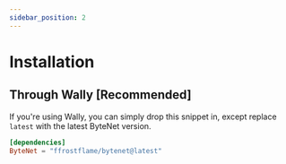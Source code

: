 ```yaml
---
sidebar_position: 2
---
```


# Installation

## Through Wally [Recommended]

If you're using Wally, you can simply drop this snippet in, except replace `latest` with the latest ByteNet version.

```toml title="wally.toml"
[dependencies]
ByteNet = "ffrostflame/bytenet@latest"
```